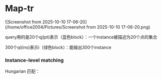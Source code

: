 # Map-tr

![Screenshot from 2025-10-10 17-06-20](/home/office2004/Pictures/Screenshot from 2025-10-10 17-06-20.png)

query用的是20个qj(pt)表示（蓝色block）：一个instance被描述为20个点的集合

300个qi(ins)表示i（绿色block）：能输出300个instance



### Instance-level matching

Hungarian 匹配：

